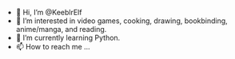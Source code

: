 - 👋 Hi, I’m @KeeblrElf
- 👀 I’m interested in video games, cooking, drawing, bookbinding, anime/manga, and reading. 
- 🌱 I’m currently learning Python.
- 📫 How to reach me ...

<!---
KeeblrElf/KeeblrElf is a ✨ special ✨ repository because its `README.md` (this file) appears on your GitHub profile.
You can click the Preview link to take a look at your changes.
--->

